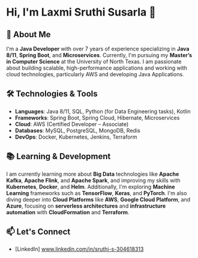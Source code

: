 # Hi, I'm Laxmi Sruthi Susarla 👋

## 💫 About Me
I'm a **Java Developer** with over 7 years of experience specializing in **Java 8/11**, **Spring Boot**, and **Microservices**. Currently, I'm pursuing my **Master’s in Computer Science** at the University of North Texas. I am passionate about building scalable, high-performance applications and working with cloud technologies, particularly AWS and developing Java Applications.

## 🛠️ Technologies & Tools
- **Languages**: Java 8/11, SQL, Python (for Data Engineering tasks), Kotlin
- **Frameworks**: Spring Boot, Spring Cloud, Hibernate, Microservices
- **Cloud**: AWS (Certified Developer – Associate)
- **Databases**: MySQL, PostgreSQL, MongoDB, Redis
- **DevOps**: Docker, Kubernetes, Jenkins, Terraform

## 📚 Learning & Development
I am currently learning more about **Big Data** technologies like **Apache Kafka**, **Apache Flink**, and **Apache Spark**, and improving my skills with **Kubernetes**, **Docker**, and **Helm**. Additionally, I'm exploring **Machine Learning** frameworks such as **TensorFlow**, **Keras**, and **PyTorch**. I'm also diving deeper into **Cloud Platforms** like **AWS**, **Google Cloud Platform**, and **Azure**, focusing on **serverless architectures** and **infrastructure automation** with **CloudFormation** and **Terraform**.

## 📫 Let's Connect
- [LinkedIn] www.linkedin.com/in/sruthi-s-304618313

